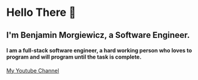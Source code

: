 
# Hello There 👋
## I'm Benjamin Morgiewicz, a Software Engineer.
#### I am a full-stack software engineer, a hard working person who loves to program and will program until the task is complete.

[My Youtube Channel](https://www.youtube.com/channel/UCOJiwVUueAlGqo788D3d-uQ)

<!---
BaseBenjamin13/BaseBenjamin13 is a ✨ special ✨ repository because its `README.md` (this file) appears on your GitHub profile.
You can click the Preview link to take a look at your changes.
--->
